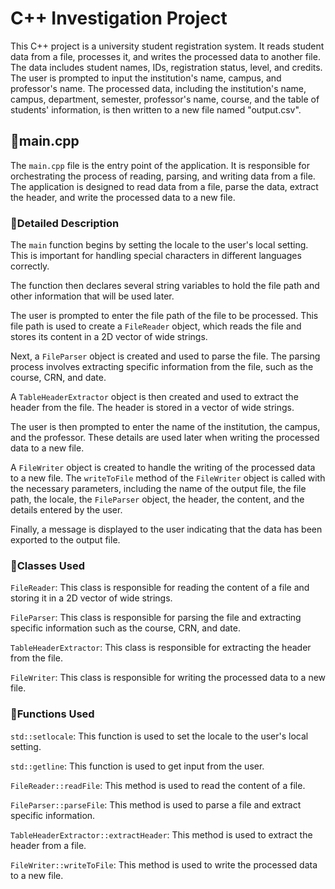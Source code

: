 
# C++ Investigation Project

This C++ project is a university student registration system. It reads student data from a file, processes it, and writes the processed data to another file. The data includes student names, IDs, registration status, level, and credits. The user is prompted to input the institution's name, campus, and professor's name. The processed data, including the institution's name, campus, department, semester, professor's name, course, and the table of students' information, is then written to a new file named "output.csv".


## 📕main.cpp

The `main.cpp` file is the entry point of the application. It is responsible for orchestrating the process of reading, parsing, and writing data from a file. The application is designed to read data from a file, parse the data, extract the header, and write the processed data to a new file.

### 🔖Detailed Description

The `main` function begins by setting the locale to the user's local setting. This is important for handling special characters in different languages correctly.

The function then declares several string variables to hold the file path and other information that will be used later.

The user is prompted to enter the file path of the file to be processed. This file path is used to create a `FileReader` object, which reads the file and stores its content in a 2D vector of wide strings.

Next, a `FileParser` object is created and used to parse the file. The parsing process involves extracting specific information from the file, such as the course, CRN, and date.

A `TableHeaderExtractor` object is then created and used to extract the header from the file. The header is stored in a vector of wide strings.

The user is then prompted to enter the name of the institution, the campus, and the professor. These details are used later when writing the processed data to a new file.

A `FileWriter` object is created to handle the writing of the processed data to a new file. The `writeToFile` method of the `FileWriter` object is called with the necessary parameters, including the name of the output file, the file path, the locale, the `FileParser` object, the header, the content, and the details entered by the user.

Finally, a message is displayed to the user indicating that the data has been exported to the output file.

### 🔖Classes Used

`FileReader`: This class is responsible for reading the content of a file and storing it in a 2D vector of wide strings.

`FileParser`: This class is responsible for parsing the file and extracting specific information such as the course, CRN, and date.

`TableHeaderExtractor`: This class is responsible for extracting the header from the file.

`FileWriter`: This class is responsible for writing the processed data to a new file.

### 🔖Functions Used

`std::setlocale`: This function is used to set the locale to the user's local setting.

`std::getline`: This function is used to get input from the user.

`FileReader::readFile`: This method is used to read the content of a file.

`FileParser::parseFile`: This method is used to parse a file and extract specific information.

`TableHeaderExtractor::extractHeader`: This method is used to extract the header from a file.

`FileWriter::writeToFile`: This method is used to write the processed data to a new file.
